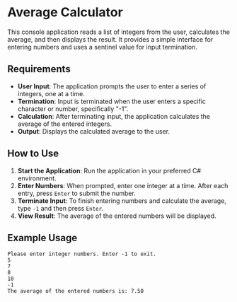 # Average Calculator

This console application reads a list of integers from the user, calculates the average, and then displays the result. It provides a simple interface for entering numbers and uses a sentinel value for input termination.

## Requirements

- **User Input**: The application prompts the user to enter a series of integers, one at a time.
- **Termination**: Input is terminated when the user enters a specific character or number, specifically "-1".
- **Calculation**: After terminating input, the application calculates the average of the entered integers.
- **Output**: Displays the calculated average to the user.

## How to Use

1. **Start the Application**: Run the application in your preferred C# environment.
2. **Enter Numbers**: When prompted, enter one integer at a time. After each entry, press `Enter` to submit the number.
3. **Terminate Input**: To finish entering numbers and calculate the average, type `-1` and then press `Enter`.
4. **View Result**: The average of the entered numbers will be displayed.

## Example Usage

```code
Please enter integer numbers. Enter -1 to exit.
5
7
8
10
-1
The average of the entered numbers is: 7.50
```
